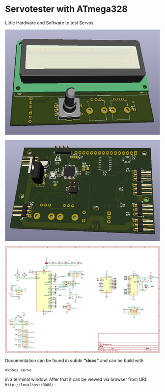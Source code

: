 # Servotester with ATmega328

Little Hardware and Software to test Servos.

![ServotesterFront](docs/img/ServotesterFront.png)

![ServotesterFront](docs/img/ServotesterBack.png)

![ServotesterFront](docs/img/ServotesterScheet.png)


Documentation can be found in subdir **"docs"** and can be build with

```sh
mkdocs serve
```

in a terminal window. After that it can be viewed via browser from URL `http://localhost:8000/` .